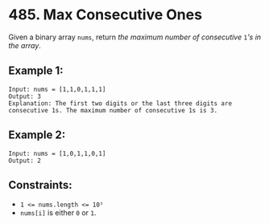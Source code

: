 # 485. Max Consecutive Ones

Given a binary array `nums`, return _the maximum number of consecutive_ `1`_'s in the array_.

## Example 1:

```
Input: nums = [1,1,0,1,1,1]
Output: 3
Explanation: The first two digits or the last three digits are consecutive 1s. The maximum number of consecutive 1s is 3.
```

## Example 2:

```
Input: nums = [1,0,1,1,0,1]
Output: 2
```

## Constraints:

- `1 <= nums.length <= 10⁵`
- `nums[i]` is either `0` or `1`.
